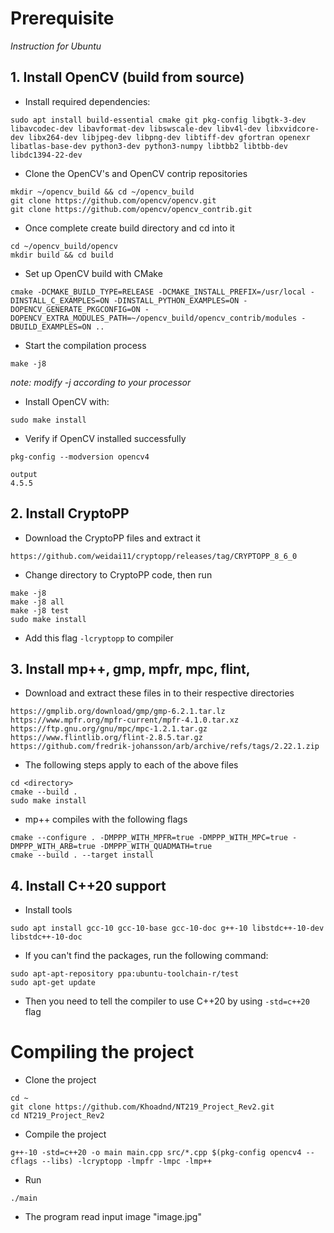 # Prerequisite  

*Instruction for Ubuntu*  
## 1. Install OpenCV (build from source)
- Install required dependencies:  
```
sudo apt install build-essential cmake git pkg-config libgtk-3-dev libavcodec-dev libavformat-dev libswscale-dev libv4l-dev libxvidcore-dev libx264-dev libjpeg-dev libpng-dev libtiff-dev gfortran openexr libatlas-base-dev python3-dev python3-numpy libtbb2 libtbb-dev libdc1394-22-dev
```
- Clone the OpenCV's and OpenCV contrip repositories
```
mkdir ~/opencv_build && cd ~/opencv_build  
git clone https://github.com/opencv/opencv.git  
git clone https://github.com/opencv/opencv_contrib.git
```
- Once complete create build directory and cd into it
```
cd ~/opencv_build/opencv  
mkdir build && cd build
```
- Set up OpenCV build with CMake
```
cmake -DCMAKE_BUILD_TYPE=RELEASE -DCMAKE_INSTALL_PREFIX=/usr/local -DINSTALL_C_EXAMPLES=ON -DINSTALL_PYTHON_EXAMPLES=ON -DOPENCV_GENERATE_PKGCONFIG=ON -DOPENCV_EXTRA_MODULES_PATH=~/opencv_build/opencv_contrib/modules -DBUILD_EXAMPLES=ON ..
```
- Start the compilation process
```
make -j8
```
*note: modify -j according to your processor*
- Install OpenCV with:
```
sudo make install
```
- Verify if OpenCV installed successfully
```
pkg-config --modversion opencv4
```
```
output
4.5.5
```
## 2. Install CryptoPP
- Download the CryptoPP files and extract it
```
https://github.com/weidai11/cryptopp/releases/tag/CRYPTOPP_8_6_0
```
- Change directory to CryptoPP code, then run
```
make -j8
make -j8 all 
make -j8 test
sudo make install
```
- Add this flag `-lcryptopp` to compiler
## 3. Install mp++, gmp, mpfr, mpc, flint,
- Download and extract these files in to their respective directories
```
https://gmplib.org/download/gmp/gmp-6.2.1.tar.lz
https://www.mpfr.org/mpfr-current/mpfr-4.1.0.tar.xz
https://ftp.gnu.org/gnu/mpc/mpc-1.2.1.tar.gz
https://www.flintlib.org/flint-2.8.5.tar.gz
https://github.com/fredrik-johansson/arb/archive/refs/tags/2.22.1.zip
```
- The following steps apply to each of the above files
```
cd <directory>
cmake --build . 
sudo make install
```
- mp++ compiles with the following flags
```
cmake --configure . -DMPPP_WITH_MPFR=true -DMPPP_WITH_MPC=true -DMPPP_WITH_ARB=true -DMPPP_WITH_QUADMATH=true
cmake --build . --target install
```
## 4. Install C++20 support  
- Install tools
```
sudo apt install gcc-10 gcc-10-base gcc-10-doc g++-10 libstdc++-10-dev libstdc++-10-doc
``` 
- If you can't find the packages, run the following command:
```
sudo apt-apt-repository ppa:ubuntu-toolchain-r/test  
sudo apt-get update
```
- Then you need to tell the compiler to use C++20 by using `-std=c++20` flag

# Compiling the project
- Clone the project
```
cd ~  
git clone https://github.com/Khoadnd/NT219_Project_Rev2.git
cd NT219_Project_Rev2
```
- Compile the project
```
g++-10 -std=c++20 -o main main.cpp src/*.cpp $(pkg-config opencv4 --cflags --libs) -lcryptopp -lmpfr -lmpc -lmp++
```
- Run
```
./main
```
- The program read input image "image.jpg"
